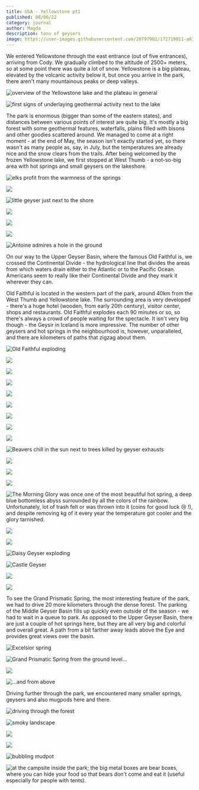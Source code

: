 ```yaml
---
title: USA - Yellowstone pt1
published: 08/06/22
category: journal
author: Magda
description: tons of geysers
image: https://user-images.githubusercontent.com/20797902/172719811-a63bed00-d483-44d1-a762-53097afb75d7.jpg
---
```


We entered Yellowstone through the east entrance (out of five entrances), arriving from Cody. We gradually climbed to the altitude of 2500+ meters, so at some point there was quite a lot of snow. Yellowstone is a big plateau, elevated by the volcanic activity below it, but once you arrive in the park, there aren't many mountainous peaks or deep valleys. 

![overview of the Yellowstone lake and the plateau in general](https://user-images.githubusercontent.com/20797902/172718818-019a9a92-3a56-4f4b-8aef-71904c1ff2cb.jpg)

![first signs of underlaying geothermal activity next to the lake](https://user-images.githubusercontent.com/20797902/172718821-7e5ede89-5a1c-4cd0-b99f-10a70da1358e.jpg)

The park is enormous (bigger than some of the eastern states), and distances between various points of interest are quite big. It's mostly a big forest with some geothermal features, waterfalls, plains filled with bisons and other goodies scattered around. We managed to come at a right moment - at the end of May, the season isn't exactly started yet, so there wasn't as many people as, say, in July, but the temperatures are already nice and the snow clears from the trails. After being welcomed by the frozen Yellowstone lake, we first stopped at West Thumb - a not-so-big area with hot springs and small geysers on the lakeshore. 

![elks profit from the warmness of the springs](https://user-images.githubusercontent.com/20797902/172718932-6a9d5df6-27ed-4ab6-bbcb-8b05014f923a.jpg)

![](https://user-images.githubusercontent.com/20797902/172718956-37d52a80-f0ca-4001-b812-a590edd74046.jpg)

![little geyser just next to the shore](https://user-images.githubusercontent.com/20797902/172718969-3d7df9d2-e71a-4b45-ac56-3be4a5218a52.jpg)

![](https://user-images.githubusercontent.com/20797902/172718974-52895584-22b0-4915-9238-fea162666f80.jpg)

![](https://user-images.githubusercontent.com/20797902/172718978-cf8aefe4-083d-42ef-9836-e57e4c0aec19.jpg)

![](https://user-images.githubusercontent.com/20797902/172718990-53515386-c11c-4694-929e-6c17b7c4ae9d.jpg)

![Antoine admires a hole in the ground](https://user-images.githubusercontent.com/20797902/172719006-0ce1a254-f3c2-4a24-8f4a-6c16ebdd1f71.jpg)

On our way to the Upper Geyser Basin, where the famous Old Faithful is, we crossed the Continental Divide - the hydrological line that divides the areas from which waters drain either to the Atlantic or to the Pacific Ocean. Americans seem to really like their Continental Divide and they mark it wherever they can. 

Old Faithful is located in the western part of the park, around 40km from the West Thumb and Yellowstone lake. The surrounding area is very developed - there's a huge hotel (wooden, from early 20th century), visitor center, shops and restaurants. Old Faithful explodes each 90 minutes or so, so there's always a crowd of people waiting for the spectacle. It isn't very big though - the Geysir in Iceland is more impressive. The number of other geysers and hot springs in the neighbourhood is, however, unparalleled, and there are kilometers of paths that zigzag about them.

![Old Faithful exploding](https://user-images.githubusercontent.com/20797902/172720745-1dc8fe5b-6184-44ab-85d5-4f7c1769a69f.jpg)

![](https://user-images.githubusercontent.com/20797902/172719548-af24ee6b-7321-44a0-8c35-4e92fd61d695.jpg)

![](https://user-images.githubusercontent.com/20797902/172719811-a63bed00-d483-44d1-a762-53097afb75d7.jpg)

![](https://user-images.githubusercontent.com/20797902/172719929-a59191d5-4e0b-4ff8-8af2-14068a7fec16.jpg)

![](https://user-images.githubusercontent.com/20797902/172720017-2052b65e-73e2-483b-bda5-2c732364f7cf.jpg)

![](https://user-images.githubusercontent.com/20797902/172720149-e4a880e9-a7ce-465e-a0dc-abe89e65eb3d.jpg)

![](https://user-images.githubusercontent.com/20797902/172720196-e618ed74-f649-470a-81ef-68f849cb023b.jpg)

![](https://user-images.githubusercontent.com/20797902/172720230-03f409ce-7071-4d2a-bbb3-e1731beb6daf.jpg)

![](https://user-images.githubusercontent.com/20797902/172720329-a9ec4300-60df-402e-be35-e9ab6c4a7f8e.jpg)

![Beavers chill in the sun next to trees killed by geyser exhausts](https://user-images.githubusercontent.com/20797902/172720381-3ba9c244-d126-4364-a8be-4b320d83a6a8.jpg)

![](https://user-images.githubusercontent.com/20797902/172720421-4a3bfad4-c4df-422f-9d0e-8b341a3c3dfd.jpg)

![](https://user-images.githubusercontent.com/20797902/172720438-4e22cf4e-daf3-43d2-a619-b9e7def9b5df.jpg)

![](https://user-images.githubusercontent.com/20797902/172720447-b31b4153-e336-4f61-b94e-5303b7f4b752.jpg)
   
![The Morning Glory was once one of the most beautiful hot spring, a deep blue bottomless abyss surrounded by all the colors of the rainbow. Unfortunately, lot of trash felt or was thrown into it (coins for good luck 😢 !), and despite removing kg of it every year the temperature got cooler and the glory tarnished.](https://user-images.githubusercontent.com/20797902/172720458-2f707b0d-19f6-4d59-9ee8-2e7f78a98e5a.jpg)

![](https://user-images.githubusercontent.com/20797902/172720485-ccbc5bdb-41bb-4c20-828e-70e1c59a2074.jpg)

![](https://user-images.githubusercontent.com/20797902/172720534-9a56871e-5c8b-45f3-b4cb-4bcf326df00f.jpg)

![Daisy Geyser exploding](https://user-images.githubusercontent.com/20797902/172720559-eb28f4cc-a28f-41d3-a26d-486129d21f30.jpg)

![Castle Geyser](https://user-images.githubusercontent.com/20797902/172720582-450ec164-614e-4f54-ac9f-3014af2bcb18.jpg)

![](https://user-images.githubusercontent.com/20797902/172720602-742e6790-4ac8-4979-91ea-0a359d24acb3.jpg)

![](https://user-images.githubusercontent.com/20797902/172720621-f0c1d53e-9df1-41ce-9c6d-6c89f1657542.jpg)

To see the Grand Prismatic Spring, the most interesting feature of the park, we had to drive 20 more kilometers through the dense forest. The parking of the Middle Geyser Basin fills up quickly even outside of the season - we had to wait in a queue to park. As opposed to the Upper Geyser Basin, there are just a couple of hot springs here, but they are all very big and colorful and overall great. A path from a bit farther away leads above the Eye and provides great views over the basin.

![Excelsior spring](https://user-images.githubusercontent.com/20797902/172720982-9e93668f-1ec3-4808-a6fe-c8e11f28802f.jpg)

![Grand Prismatic Spring from the ground level…](https://user-images.githubusercontent.com/20797902/172721007-707e94f3-e502-4415-8dce-26fb189dc313.jpg)

![](https://user-images.githubusercontent.com/20797902/172721015-45f284fb-cdbc-4432-bec4-8bbf3e618a34.jpg)

![…and from above](https://user-images.githubusercontent.com/20797902/172721249-f7726081-e3bb-4b5c-b780-2cf738d5c244.jpg)

Driving further through the park, we encountered many smaller springs, geysers and also mugpods here and there. 

![driving through the forest](https://user-images.githubusercontent.com/20797902/172721295-9b52fdde-4477-49ad-9981-43d522e9729b.jpg)

![smoky landscape](https://user-images.githubusercontent.com/20797902/172721345-dab2c599-e655-483e-9a87-1f10b01e999a.jpg)

![](https://user-images.githubusercontent.com/20797902/172721361-99bba24e-ef7e-4bdf-b7f5-1b6beae1e6ba.jpg)

![](https://user-images.githubusercontent.com/20797902/172721383-f18587a2-c903-41ca-8b4c-49e4265fdddf.jpg)

![bubbling mudpot](https://user-images.githubusercontent.com/20797902/172721464-648035cb-9ac4-43ef-bcc6-c6bb368e19e4.jpg)

![at the campsite inside the park; the big metal boxes are bear boxes, where you can hide your food so that bears don't come and eat it (useful especially for people with tents).](https://user-images.githubusercontent.com/20797902/172721479-ce09fba9-413d-4fc0-844f-0b01f4746b8e.jpg)





